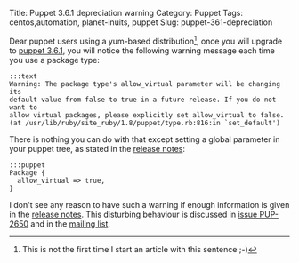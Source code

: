 Title: Puppet 3.6.1 depreciation warning
Category: Puppet
Tags: centos,automation, planet-inuits, puppet
Slug: puppet-361-depreciation

Dear puppet users using a yum-based distribution[^1], once you will upgrade to [puppet 3.6.1](http://docs.puppetlabs.com/puppet/3.6/reference/release_notes.html),
you will notice the following warning message each time you use a package type:

    :::text
    Warning: The package type's allow_virtual parameter will be changing its
    default value from false to true in a future release. If you do not want to
    allow virtual packages, please explicitly set allow_virtual to false.
    (at /usr/lib/ruby/site_ruby/1.8/puppet/type.rb:816:in `set_default')

There is nothing you can do with that except setting a global parameter in your puppet tree,
as stated in the [release notes](http://docs.puppetlabs.com/puppet/3.6/reference/release_notes.html#changes-to-rpm-behavior-with-virtual-packages):

    :::puppet
    Package {
      allow_virtual => true,
    }

I don't see any reason to have such a warning if enough information is given in the
[release notes](http://docs.puppetlabs.com/puppet/3.6/reference/release_notes.html#changes-to-rpm-behavior-with-virtual-packages). This disturbing behaviour is discussed in [issue PUP-2650](https://tickets.puppetlabs.com/browse/PUP-2650) and in the [mailing list](https://groups.google.com/d/msg/puppet-users/QadW3Px9GEU/tmNNgBG1uPQJ).

[^1]: This is not the first time I start an article with this sentence ;-)
